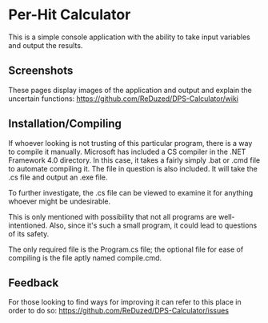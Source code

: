 # Per-Hit Calculator
This is a simple console application with the ability to take input variables and output the results.

## Screenshots
These pages display images of the application and output and explain the uncertain functions: 
https://github.com/ReDuzed/DPS-Calculator/wiki

## Installation/Compiling
If whoever looking is not trusting of this particular program, there is a way to compile it manually. Microsoft has included a CS compiler in the .NET Framework 4.0 directory. In this case, it takes a fairly simply .bat or .cmd file to automate compiling it. The file in question is also included. It will take the .cs file and output an .exe file.

To further investigate, the .cs file can be viewed to examine it for anything whoever might be undesirable.

This is only mentioned with possibility that not all programs are well-intentioned. Also, since it's such a small program, it could lead to questions of its safety.

The only required file is the Program.cs file; the optional file for ease of compiling is the file aptly named compile.cmd.

## Feedback
For those looking to find ways for improving it can refer to this place in order to do so:
https://github.com/ReDuzed/DPS-Calculator/issues
